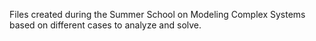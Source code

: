 Files created during the Summer School on Modeling Complex Systems based on different cases to analyze and solve.
